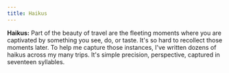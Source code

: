 ```yaml
---
title: Haikus
---
```


**Haikus:** Part of the beauty of travel are the fleeting moments where you are captivated by something you see, do, or taste. It's so hard to recollect those moments later. To help me capture those instances, I've written dozens of haikus across my many trips. It's simple precision, perspective, captured in seventeen syllables.
